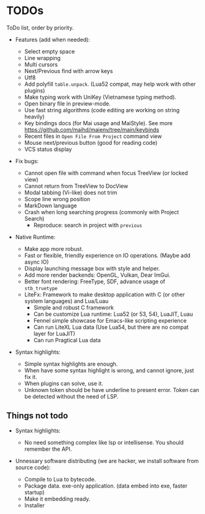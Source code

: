# TODOs
ToDo list, order by priority.

- Features (add when needed):
    - Select empty space
    - Line wrapping
    - Multi cursors
    - Next/Previous find with arrow keys
    - Utf8
    - Add polyfill `table.unpack`. (Lua52 compat, may help work with other plugins)
    - Make typing work with UniKey (Vietnamese typing method).
    - Open binary file in preview-mode.
    - Use fast string algorithms (code editing are working on string heavily)
    - Key bindings docs (for Mai usage and MaiStyle). See more https://github.com/maihd/maienv/tree/main/keybinds
    - Recent files in `Open File From Project` command view
    - Mouse next/previous button (good for reading code)
    - VCS status display

- Fix bugs:
    - Cannot open file with command when focus TreeView (or locked view)
    - Cannot return from TreeView to DocView
    - Modal tabbing (Vi-like) does not trim
    - Scope line wrong position
    - MarkDown language
    - Crash when long searching progress (commonly with Project Search)
        - Reproduce: search in project with `previous`

- Native Runtime:
    - Make app more robust.
    - Fast or flexible, friendly experience on IO operations. (Maybe add async IO)
    - Display launching message box with style and helper.
    - Add more render backends: OpenGL, Vulkan, Dear ImGui.
    - Better font rendering: FreeType, SDF, advance usage of `stb_truetype`
    - LiteFx: Framework to make desktop application with C (or other system languages) and Lua/Luau
        - Simple and robust C framework
        - Can be customize Lua runtime: Lua52 (or 53, 54), LuaJIT, Luau
        - Fennel simple showcase for Emacs-like scripting experience
        - Can run LiteXL Lua data (Use Lua54, but there are no compat layer for LuaJIT)
        - Can run Pragtical Lua data

- Syntax highlights:
    - Simple syntax highlights are enough.
    - When have some syntax highlight is wrong, and cannot ignore, just fix it.
    - When plugins can solve, use it.
    - Unknown token should be have underline to present error. Token can be detected without the need of LSP.

## Things not todo

- Syntax highlights:
    - No need something complex like lsp or intellisense. You should remember the API.

- Unnessary software distributing (we are hacker, we install software from source code):
    - Compile to Lua to bytecode.
    - Package data. exe-only application. (data embed into exe, faster startup)
    - Make it embedding ready.
    - Installer
